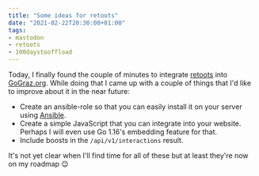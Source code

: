 ```yaml
---
title: "Some ideas for retoots"
date: "2021-02-22T20:30:00+01:00"
tags:
- mastodon
- retoots
- 100daystooffload
---
```


Today, I finally found the couple of minutes to integrate [retoots][] into
[GoGraz.org](https://gograz.org). While doing that I came up with a couple of
things that I'd like to improve about it in the near future:

- Create an ansible-role so that you can easily install it on your server using
  [Ansible][].
- Create a simple JavaScript that you can integrate into your website. Perhaps
  I will even use Go 1.16's embedding feature for that.
- Include boosts in the `/api/v1/interactions` result.

It's not yet clear when I'll find time for all of these but at least they're
now on my roadmap 😉

[retoots]: https://github.com/zerok/retoots
[ansible]: https://www.ansible.com/
